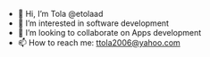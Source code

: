 - 👋 Hi, I’m Tola @etolaad
- 👀 I’m interested in software development
- 💞️ I’m looking to collaborate on Apps development
- 📫 How to reach me: ttola2006@yahoo.com
<!---
etolaad/etolaad is a ✨ special ✨ repository because its `README.md` (this file) appears on your GitHub profile.
You can click the Preview link to take a look at your changes.
--->
